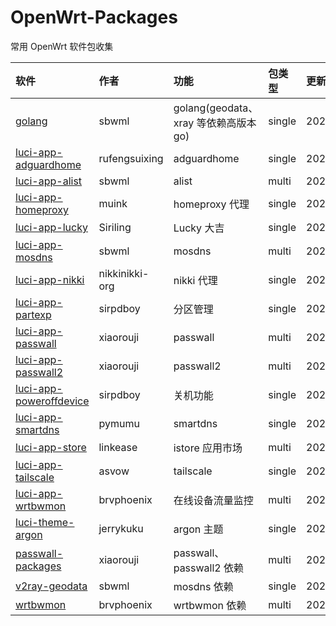 # OpenWrt-Packages
常用 OpenWrt 软件包收集

|软件|作者|功能|包类型|更新日期|
|:-|:-|:-|:-|:-|
|[golang](https://github.com/sbwml/packages_lang_golang)|sbwml|golang(geodata、xray 等依赖高版本 go)|single|20250402|
|[luci-app-adguardhome](https://github.com/rufengsuixing/luci-app-adguardhome)|rufengsuixing|adguardhome|single|20200113|
|[luci-app-alist](https://github.com/sbwml/luci-app-alist)|sbwml|alist|multi|20250328|
|[luci-app-homeproxy](https://github.com/muink/luci-app-homeproxy)|muink|homeproxy 代理|single|20240830|
|[luci-app-lucky](https://github.com/sirpdboy/luci-app-lucky)|Siriling|Lucky 大吉|single|20250406|
|[luci-app-mosdns](https://github.com/sbwml/luci-app-mosdns)|sbwml|mosdns|multi|20250315|
|[luci-app-nikki](https://github.com/nikkinikki-org/OpenWrt-nikki)|nikkinikki-org|nikki 代理|single|20250323|
|[luci-app-partexp](https://github.com/sirpdboy/luci-app-partexp)|sirpdboy|分区管理|single|20250402|
|[luci-app-passwall](https://github.com/xiaorouji/openwrt-passwall)|xiaorouji|passwall|multi|20250402|
|[luci-app-passwall2](https://github.com/xiaorouji/openwrt-passwall2)|xiaorouji|passwall2|multi|20250402|
|[luci-app-poweroffdevice](https://github.com/sirpdboy/luci-app-poweroffdevice)|sirpdboy|关机功能|single|20240410|
|[luci-app-smartdns](https://github.com/pymumu/luci-app-smartdns)|pymumu|smartdns|single|20250220|
|[luci-app-store](https://github.com/linkease/istore)|linkease|istore 应用市场|multi|20250320|
|[luci-app-tailscale](https://github.com/asvow/luci-app-tailscale)|asvow|tailscale|single|20241106|
|[luci-app-wrtbwmon](https://github.com/brvphoenix/luci-app-wrtbwmon)|brvphoenix|在线设备流量监控|multi|20240217|
|[luci-theme-argon](https://github.com/jerrykuku/luci-theme-argon)|jerrykuku|argon 主题|single|20250324|
|[passwall-packages](https://github.com/xiaorouji/openwrt-passwall-packages)|xiaorouji|passwall、passwall2 依赖|multi|20250406|
|[v2ray-geodata](https://github.com/sbwml/v2ray-geodata)|sbwml|mosdns 依赖|single|20250125|
|[wrtbwmon](https://github.com/brvphoenix/wrtbwmon)|brvphoenix|wrtbwmon 依赖|multi|20201201|
